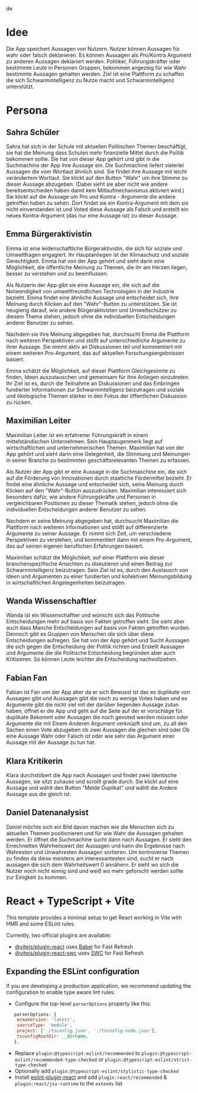 de
# Idee
Die App speichert Aussagen von Nutzern. Nutzer können Aussagen für wahr oder falsch deklarieren. Es können Aussagen als Pro/Kontra Argument zu anderen Aussagen deklariert werden. 
Politiker, Führungskräfter oder bestimmte Leute in Personen Gruppen, bekommen angezeig für wie Wahr bestimmte Aussagen gehalten werden. Ziel ist eine Plattform zu schaffen die sich Schwarmintelligenz zu Nutze macht und Schwarmintelligenz unterstützt.


# Persona

## Sahra Schüler
Sahra hat sich in der Schule mit aktuellen Politischen Themen beschäftigt, sie hat die Meinung dass Schulen mehr finanzielle Mittel durch die Politik bekommen sollte. Sie hat von dieser App gehört und gibt in die Suchmachine der App ihre Aussage ein. Die Suchmachine liefert vielerlei Aussagen die vom Wortlaut ähnlich sind. Sie findet ihre Aussage mit leicht verändertem Wortlaut. Sie klickt auf den Button "Wahr" um ihre Stimme zu dieser Aussage abzugeben. (Dabei sieht sie aber nicht wie andere bereitsentschieden haben damit kein Mitlaufmechanismus aktiviert wird.) Sie klickt auf die Aussage um Pro und Kontra - Argumente die andere getroffen haben zu sehen. Dort findet sie ein Kontra-Argument mit dem sie nicht einverstanden ist und Voted diese Aussage als Falsch und erstellt ein neues Kontra-Argument (das nur eine Aussage ist) zu dieser Aussage. 


## Emma Bürgeraktivistin

Emma ist eine leidenschaftliche Bürgeraktivistin, die sich für soziale und Umweltfragen engagiert. Ihr Hauptanliegen ist der Klimaschutz und soziale Gerechtigkeit. Emma hat von der App gehört und sieht darin eine Möglichkeit, die öffentliche Meinung zu Themen, die ihr am Herzen liegen, besser zu verstehen und zu beeinflussen.

Als Nutzerin der App gibt sie eine Aussage ein, die sich auf die Notwendigkeit von umweltfreundlichen Technologien in der Industrie bezieht. Emma findet eine ähnliche Aussage und entscheidet sich, ihre Meinung durch Klicken auf den "Wahr"-Button zu unterstützen. Sie ist neugierig darauf, wie andere Bürgeraktivisten und Umweltschützer zu diesem Thema stehen, jedoch ohne die individuellen Entscheidungen anderer Benutzer zu sehen.

Nachdem sie ihre Meinung abgegeben hat, durchsucht Emma die Plattform nach weiteren Perspektiven und stößt auf unterschiedliche Argumente zu ihrer Aussage. Sie nimmt aktiv an Diskussionen teil und kommentiert mit einem weiteren Pro-Argument, das auf aktuellen Forschungsergebnissen basiert.

Emma schätzt die Möglichkeit, auf dieser Plattform Gleichgesinnte zu finden, Ideen auszutauschen und gemeinsam für ihre Anliegen einzutreten. Ihr Ziel ist es, durch die Teilnahme an Diskussionen und das Einbringen fundierter Informationen zur Schwarmintelligenz beizutragen und soziale und ökologische Themen stärker in den Fokus der öffentlichen Diskussion zu rücken.


## Maximilian Leiter

Maximilian Leiter ist ein erfahrener Führungskraft in einem mittelständischen Unternehmen. Sein Hauptaugenmerk liegt auf wirtschaftlichen und unternehmerischen Themen. Maximilian hat von der App gehört und sieht darin eine Gelegenheit, die Stimmung und Meinungen in seiner Branche zu bestimmten geschäftsrelevanten Themen zu erfassen.

Als Nutzer der App gibt er eine Aussage in die Suchmaschine ein, die sich auf die Förderung von Innovationen durch staatliche Fördermittel bezieht. Er findet eine ähnliche Aussage und entscheidet sich, seine Meinung durch Klicken auf den "Wahr"-Button auszudrücken. Maximilian interessiert sich besonders dafür, wie andere Führungskräfte und Personen in vergleichbaren Positionen zu dieser Thematik stehen, jedoch ohne die individuellen Entscheidungen anderer Benutzer zu sehen.

Nachdem er seine Meinung abgegeben hat, durchsucht Maximilian die Plattform nach weiteren Informationen und stößt auf differenzierte Argumente zu seiner Aussage. Er nimmt sich Zeit, um verschiedene Perspektiven zu verstehen, und kommentiert dann mit einem Pro-Argument, das auf seinen eigenen beruflichen Erfahrungen basiert.

Maximilian schätzt die Möglichkeit, auf einer Plattform wie dieser branchenspezifische Ansichten zu diskutieren und einen Beitrag zur Schwarmintelligenz beizutragen. Sein Ziel ist es, durch den Austausch von Ideen und Argumenten zu einer fundierten und kollektiven Meinungsbildung in wirtschaftlichen Angelegenheiten beizutragen.


## Wanda Wissenschaftler 
Wanda ist ein Wissenschaflter und wünscht sich das Politische Entscheidungen mehr auf basis von Fakten getroffen sieht. Sie sieht aber auch dass Manche Entscheidungen auf basis von Fakten getroffen wurden. Dennoch gibt es Gruppen von Menschen die sich über diese Entscheidungen aufregen. Sie hat von der App gehört und Sucht Aussagen die sich gegen die Entscheidung der Politik richten und Erstellt Aussagen und Argumente die die Politische Entscheidung begründen aber auch Kritisieren.
So können Leute leichter die Entscheidung nachvollziehen.

## Fabian Fan
Fabian ist Fan von der App aber da er sich Bewusst ist das es duplikate von Aussagen gibt und Aussagen gibt die noch zu wenige Votes haben und es Argumente gibt die nicht viel mit der darüber liegenden Aussage zutun haben, öffnet er die App und geht auf die Seite auf der er vorschläge für duplikate Bekommt oder Aussagen die noch gevoted werden müssen oder Argumente die mit Einem Anderen Argument verknüpft sind um, zu all den Sachen einen Vote abzugeben ob zwei Aussagen die glechen sind oder Ob eine Aussage Wahr oder Falsch ist oder wie sehr das Argument einer Aussage mit der Aussage zu tun hat.


## Klara Kritikerin
Klara durchstöbert die App nach Aussagen und findet zwei Identische Aussagen, sie sitzt zuhause und scrollt grade durch. Sie klickt auf eine Aussage und wählt den Button "Melde Duplikat" und wählt die Andere Aussage aus die gleich ist.

## Daniel Datenanalysist
Daniel möchte sich ein Bild davon machen wie die Menschen sich zu aktuellen Themen positionieren und für wie Wahr die Aussagen gehalten werden. Er öffnet die Suchmachine sucht dann nach Aussagen. Er sieht den Errechnetten Wahrheitswert der Aussagen und kann die Ergebnisse nach Wahresten und Unwahresten Aussagen sortieren. Um kontroverse Themen zu finden da diese meistens am interessantesten sind, sucht er nach aussagen die sich dem Wahrheitswert 0 annähern. Er sieht wo sich die Nutzer noch nicht einnig sind und weiß wo mehr geforscht werden sollte zur Einigkeit zu kommen.  

# React + TypeScript + Vite

This template provides a minimal setup to get React working in Vite with HMR and some ESLint rules.

Currently, two official plugins are available:

- [@vitejs/plugin-react](https://github.com/vitejs/vite-plugin-react/blob/main/packages/plugin-react/README.md) uses [Babel](https://babeljs.io/) for Fast Refresh
- [@vitejs/plugin-react-swc](https://github.com/vitejs/vite-plugin-react-swc) uses [SWC](https://swc.rs/) for Fast Refresh

## Expanding the ESLint configuration

If you are developing a production application, we recommend updating the configuration to enable type aware lint rules:

- Configure the top-level `parserOptions` property like this:

```js
   parserOptions: {
    ecmaVersion: 'latest',
    sourceType: 'module',
    project: ['./tsconfig.json', './tsconfig.node.json'],
    tsconfigRootDir: __dirname,
   },
```

- Replace `plugin:@typescript-eslint/recommended` to `plugin:@typescript-eslint/recommended-type-checked` or `plugin:@typescript-eslint/strict-type-checked`
- Optionally add `plugin:@typescript-eslint/stylistic-type-checked`
- Install [eslint-plugin-react](https://github.com/jsx-eslint/eslint-plugin-react) and add `plugin:react/recommended` & `plugin:react/jsx-runtime` to the `extends` list
